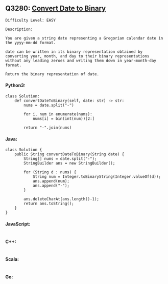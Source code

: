 ## Q3280: [Convert Date to Binary](https://leetcode.com/problems/convert-date-to-binary/)

```
Difficulty Level: EASY
```

```
Description:

You are given a string date representing a Gregorian calendar date in the yyyy-mm-dd format.

date can be written in its binary representation obtained by converting year, month, and day to their binary representations without any leading zeroes and writing them down in year-month-day format.

Return the binary representation of date.
```

#### Python3:

```
class Solution:
    def convertDateToBinary(self, date: str) -> str:
        nums = date.split("-")

        for i, num in enumerate(nums):
            nums[i] = bin(int(num))[2:]

        return "-".join(nums)
```

#### Java:

```
class Solution {
    public String convertDateToBinary(String date) {
        String[] nums = date.split("-");
        StringBuilder ans = new StringBuilder();

        for (String d : nums) {
            String num = Integer.toBinaryString(Integer.valueOf(d));
            ans.append(num);
            ans.append("-");
        }

        ans.deleteCharAt(ans.length()-1);
        return ans.toString();
    }
}
```

#### JavaScript:

```

```

#### C++:

```

```

#### Scala:

```

```

#### Go:

```

```